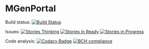 # MGenPortal
Build status: [![Build Status](https://travis-ci.org/rualark/MGenPortal.svg?branch=master)](https://travis-ci.org/rualark/MGenPortal)

Issues: [![Stories Thinking](https://badge.waffle.io/rualark/MGenPortal.png?label=thinking&title=Thinking)](http://waffle.io/rualark/MGenPortal)
[![Stories in Ready](https://badge.waffle.io/rualark/MGenPortal.png?label=ready&title=Ready)](http://waffle.io/rualark/MGenPortal) 
[![Stories in Progress](https://badge.waffle.io/rualark/MGenPortal.png?label=in%20progress&title=In%20progress)](http://waffle.io/rualark/MGenPortal)

Code analysis:  [![Codacy Badge](https://api.codacy.com/project/badge/Grade/f4de96b023c54d4caff652fe79b14f64)](https://www.codacy.com/app/rualark/MGenPortal?utm_source=github.com&amp;utm_medium=referral&amp;utm_content=rualark/MGenPortal&amp;utm_campaign=Badge_Grade)
[![BCH compliance](https://bettercodehub.com/edge/badge/rualark/MGenPortal?branch=master)](https://bettercodehub.com/)
